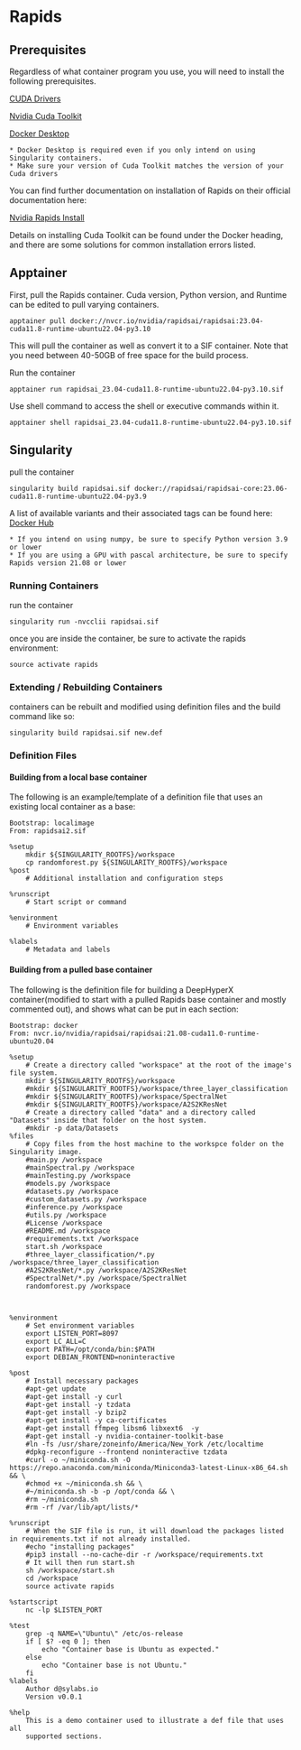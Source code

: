 # Rapids
## Prerequisites
Regardless of what container program you use, you will need to install the following prerequisites. 

[CUDA Drivers](https://docs.nvidia.com/cuda/cuda-installation-guide-microsoft-windows/index.html)

[Nvidia Cuda Toolkit](https://www.docker.com/products/docker-desktop/)

[Docker Desktop](https://www.docker.com/products/docker-desktop/)

```{note}
* Docker Desktop is required even if you only intend on using Singularity containers.
* Make sure your version of Cuda Toolkit matches the version of your Cuda drivers
```

You can find further documentation on installation of Rapids on their official documentation here:

[Nvidia Rapids Install](https://docs.rapids.ai/install)

Details on installing Cuda Toolkit can be found under the Docker heading, and there are some solutions for common installation errors listed.

## Apptainer
First, pull the Rapids container. Cuda version, Python version, and Runtime can be edited to pull varying containers.
```
apptainer pull docker://nvcr.io/nvidia/rapidsai/rapidsai:23.04-cuda11.8-runtime-ubuntu22.04-py3.10
```
This will pull the container as well as convert it to a SIF container. Note that you need between 40-50GB of free space for the build process.

Run the container
```
apptainer run rapidsai_23.04-cuda11.8-runtime-ubuntu22.04-py3.10.sif
```
Use shell command to access the shell or executive commands within it.
```
apptainer shell rapidsai_23.04-cuda11.8-runtime-ubuntu22.04-py3.10.sif
```
## Singularity
pull the container
```
singularity build rapidsai.sif docker://rapidsai/rapidsai-core:23.06-cuda11.8-runtime-ubuntu22.04-py3.9
```
A list of available variants and their associated tags can be found here:
[Docker Hub](https://hub.docker.com/r/rapidsai/rapidsai/tags)

```{note}
* If you intend on using numpy, be sure to specify Python version 3.9 or lower
* If you are using a GPU with pascal architecture, be sure to specify Rapids version 21.08 or lower
```

### Running Containers
run the container
```
singularity run -nvcclii rapidsai.sif
```
once you are inside the container, be sure to activate the rapids environment:
```
source activate rapids
```
### Extending / Rebuilding Containers
containers can be rebuilt and modified using definition files and the build command like so:
```
singularity build rapidsai.sif new.def
```
### Definition Files
#### Building from a local base container
The following is an example/template of a definition file that uses an existing local container as a base:
```
Bootstrap: localimage
From: rapidsai2.sif

%setup
    mkdir ${SINGULARITY_ROOTFS}/workspace
    cp randomforest.py ${SINGULARITY_ROOTFS}/workspace
%post
    # Additional installation and configuration steps

%runscript
    # Start script or command

%environment
    # Environment variables

%labels
    # Metadata and labels
```
#### Building from a pulled base container
The following is the definition file for building a DeepHyperX container(modified to start with a pulled Rapids base container and mostly commented out), and shows what can be put in each section:
```
Bootstrap: docker
From: nvcr.io/nvidia/rapidsai/rapidsai:21.08-cuda11.0-runtime-ubuntu20.04

%setup
    # Create a directory called "workspace" at the root of the image's file system.
    mkdir ${SINGULARITY_ROOTFS}/workspace
    #mkdir ${SINGULARITY_ROOTFS}/workspace/three_layer_classification
    #mkdir ${SINGULARITY_ROOTFS}/workspace/SpectralNet
    #mkdir ${SINGULARITY_ROOTFS}/workspace/A2S2KResNet
    # Create a directory called "data" and a directory called "Datasets" inside that folder on the host system.
    #mkdir -p data/Datasets
%files
    # Copy files from the host machine to the workspce folder on the Singularity image.
    #main.py /workspace
    #mainSpectral.py /workspace
    #mainTesting.py /workspace
    #models.py /workspace
    #datasets.py /workspace
    #custom_datasets.py /workspace
    #inference.py /workspace
    #utils.py /workspace
    #License /workspace
    #README.md /workspace
    #requirements.txt /workspace
    start.sh /workspace
    #three_layer_classification/*.py /workspace/three_layer_classification
    #A2S2KResNet/*.py /workspace/A2S2KResNet
    #SpectralNet/*.py /workspace/SpectralNet
    randomforest.py /workspace



%environment
    # Set environment variables
    export LISTEN_PORT=8097
    export LC_ALL=C
    export PATH=/opt/conda/bin:$PATH
    export DEBIAN_FRONTEND=noninteractive

%post
    # Install necessary packages
    #apt-get update
    #apt-get install -y curl
    #apt-get install -y tzdata
    #apt-get install -y bzip2
    #apt-get install -y ca-certificates
    #apt-get install ffmpeg libsm6 libxext6  -y
    #apt-get install -y nvidia-container-toolkit-base
    #ln -fs /usr/share/zoneinfo/America/New_York /etc/localtime
    #dpkg-reconfigure --frontend noninteractive tzdata
    #curl -o ~/miniconda.sh -O  https://repo.anaconda.com/miniconda/Miniconda3-latest-Linux-x86_64.sh  && \
    #chmod +x ~/miniconda.sh && \
    #~/miniconda.sh -b -p /opt/conda && \
    #rm ~/miniconda.sh
    #rm -rf /var/lib/apt/lists/*

%runscript
    # When the SIF file is run, it will download the packages listed in requirements.txt if not already installed.
    #echo "installing packages"
    #pip3 install --no-cache-dir -r /workspace/requirements.txt
    # It will then run start.sh
    sh /workspace/start.sh
    cd /workspace
    source activate rapids

%startscript
    nc -lp $LISTEN_PORT

%test
    grep -q NAME=\"Ubuntu\" /etc/os-release
    if [ $? -eq 0 ]; then
        echo "Container base is Ubuntu as expected."
    else
        echo "Container base is not Ubuntu."
    fi
%labels
    Author d@sylabs.io
    Version v0.0.1

%help
    This is a demo container used to illustrate a def file that uses all
    supported sections.
```
